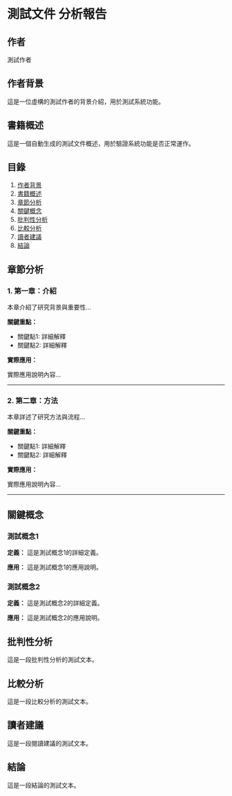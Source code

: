 # 測試文件 分析報告

## 作者

測試作者

## 作者背景

這是一位虛構的測試作者的背景介紹，用於測試系統功能。

## 書籍概述

這是一個自動生成的測試文件概述，用於驗證系統功能是否正常運作。

## 目錄

1. [作者背景](#作者背景)
2. [書籍概述](#書籍概述)
3. [章節分析](#章節分析)
4. [關鍵概念](#關鍵概念)
5. [批判性分析](#批判性分析)
6. [比較分析](#比較分析)
7. [讀者建議](#讀者建議)
8. [結論](#結論)

## 章節分析

### 1. 第一章：介紹

本章介紹了研究背景與重要性...

**關鍵重點：**

- 關鍵點1: 詳細解釋
- 關鍵點2: 詳細解釋

**實際應用：**

實際應用說明內容...

---

### 2. 第二章：方法

本章詳述了研究方法與流程...

**關鍵重點：**

- 關鍵點1: 詳細解釋
- 關鍵點2: 詳細解釋

**實際應用：**

實際應用說明內容...

---

## 關鍵概念

### 測試概念1

**定義：** 這是測試概念1的詳細定義。

**應用：** 這是測試概念1的應用說明。

### 測試概念2

**定義：** 這是測試概念2的詳細定義。

**應用：** 這是測試概念2的應用說明。

## 批判性分析

這是一段批判性分析的測試文本。

## 比較分析

這是一段比較分析的測試文本。

## 讀者建議

這是一段閱讀建議的測試文本。

## 結論

這是一段結論的測試文本。

